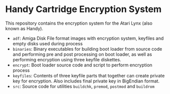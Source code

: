 # Handy Cartridge Encryption System

This repository contains the encryption system for the Atari Lynx (also known as Handy).

- `adf`: Amiga Disk File format images with encryption system, keyfiles and empty disks used during process 
- `binaries`: Binary executables for building boot loader from source code and performing pre and post processing on boot loader, as well as performing encryption using three keyfile diskettes.
- `encrypt`: Boot loader source code and script to perform encryption process
- `keyfiles`: Contents of three keyfile parts that together can create private key for encryption. Also includes final private key in BigEndian format.
- `src`: Source code for utilities `buildchk`, `premod`, `postmod` and `buildrom`
